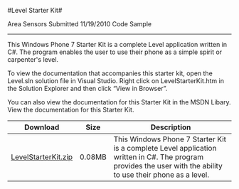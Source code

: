 #Level Starter Kit#

Area
Sensors
Submitted
11/19/2010
Code Sample

---

This Windows Phone 7 Starter Kit is a complete Level application written in C#. The program enables the user to use their phone as a simple spirit or carpenter's level.

To view the documentation that accompanies this starter kit, open the Level.sln solution file in Visual Studio. Right click on LevelStarterKit.htm in the Solution Explorer and then click “View in Browser”.

You can also view the documentation for this Starter Kit in the MSDN Libary. View the documentation for this Starter Kit.

Download | Size | Description
---|---|---|
[LevelStarterKit.zip](https://github.com/kniEngine/XNAGameStudio/blob/master/Samples/LevelStarterKit.zip?raw=true) | 0.08MB | This Windows Phone 7 Starter Kit is a complete Level application written in C#. The program provides the user with the ability to use their phone as a level. 